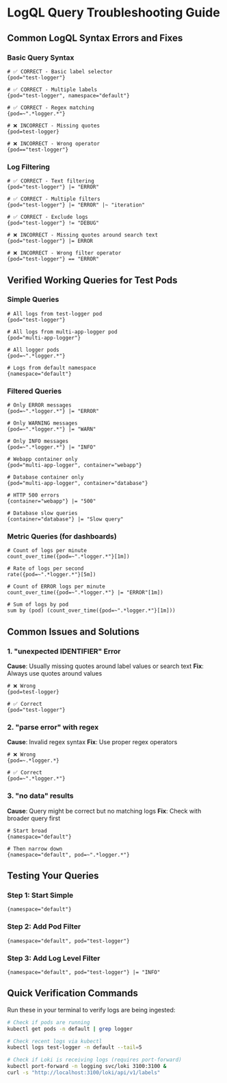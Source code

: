 # LogQL Query Troubleshooting Guide

## Common LogQL Syntax Errors and Fixes

### Basic Query Syntax
```logql
# ✅ CORRECT - Basic label selector
{pod="test-logger"}

# ✅ CORRECT - Multiple labels
{pod="test-logger", namespace="default"}

# ✅ CORRECT - Regex matching
{pod=~".*logger.*"}

# ❌ INCORRECT - Missing quotes
{pod=test-logger}

# ❌ INCORRECT - Wrong operator
{pod=="test-logger"}
```

### Log Filtering
```logql
# ✅ CORRECT - Text filtering
{pod="test-logger"} |= "ERROR"

# ✅ CORRECT - Multiple filters
{pod="test-logger"} |= "ERROR" |~ "iteration"

# ✅ CORRECT - Exclude logs
{pod="test-logger"} != "DEBUG"

# ❌ INCORRECT - Missing quotes around search text
{pod="test-logger"} |= ERROR

# ❌ INCORRECT - Wrong filter operator
{pod="test-logger"} == "ERROR"
```

## Verified Working Queries for Test Pods

### Simple Queries
```logql
# All logs from test-logger pod
{pod="test-logger"}

# All logs from multi-app-logger pod
{pod="multi-app-logger"}

# All logger pods
{pod=~".*logger.*"}

# Logs from default namespace
{namespace="default"}
```

### Filtered Queries
```logql
# Only ERROR messages
{pod=~".*logger.*"} |= "ERROR"

# Only WARNING messages
{pod=~".*logger.*"} |= "WARN"

# Only INFO messages
{pod=~".*logger.*"} |= "INFO"

# Webapp container only
{pod="multi-app-logger", container="webapp"}

# Database container only
{pod="multi-app-logger", container="database"}

# HTTP 500 errors
{container="webapp"} |= "500"

# Database slow queries
{container="database"} |= "Slow query"
```

### Metric Queries (for dashboards)
```logql
# Count of logs per minute
count_over_time({pod=~".*logger.*"}[1m])

# Rate of logs per second
rate({pod=~".*logger.*"}[5m])

# Count of ERROR logs per minute
count_over_time({pod=~".*logger.*"} |= "ERROR"[1m])

# Sum of logs by pod
sum by (pod) (count_over_time({pod=~".*logger.*"}[1m]))
```

## Common Issues and Solutions

### 1. "unexpected IDENTIFIER" Error
**Cause**: Usually missing quotes around label values or search text
**Fix**: Always use quotes around values
```logql
# ❌ Wrong
{pod=test-logger}

# ✅ Correct  
{pod="test-logger"}
```

### 2. "parse error" with regex
**Cause**: Invalid regex syntax
**Fix**: Use proper regex operators
```logql
# ❌ Wrong
{pod=~.*logger.*}

# ✅ Correct
{pod=~".*logger.*"}
```

### 3. "no data" results
**Cause**: Query might be correct but no matching logs
**Fix**: Check with broader query first
```logql
# Start broad
{namespace="default"}

# Then narrow down
{namespace="default", pod=~".*logger.*"}
```

## Testing Your Queries

### Step 1: Start Simple
```logql
{namespace="default"}
```

### Step 2: Add Pod Filter
```logql
{namespace="default", pod="test-logger"}
```

### Step 3: Add Log Level Filter
```logql
{namespace="default", pod="test-logger"} |= "INFO"
```

## Quick Verification Commands

Run these in your terminal to verify logs are being ingested:
```bash
# Check if pods are running
kubectl get pods -n default | grep logger

# Check recent logs via kubectl
kubectl logs test-logger -n default --tail=5

# Check if Loki is receiving logs (requires port-forward)
kubectl port-forward -n logging svc/loki 3100:3100 &
curl -s "http://localhost:3100/loki/api/v1/labels"
```